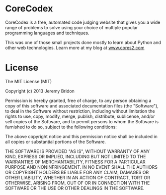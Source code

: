 CoreCodex
=========

CoreCodex is a free, automated code judging website that gives you a wide range of problems to solve using your choice of multiple popular programming languages and techniques.

This was one of those small projects done mostly to learn about Python and other web technologies. Learn more at my blog at www.cores2.com

License
=======

The MIT License (MIT)

Copyright (c) 2013 Jeremy Bridon

Permission is hereby granted, free of charge, to any person obtaining a copy of
this software and associated documentation files (the "Software"), to deal in
the Software without restriction, including without limitation the rights to
use, copy, modify, merge, publish, distribute, sublicense, and/or sell copies of
the Software, and to permit persons to whom the Software is furnished to do so,
subject to the following conditions:

The above copyright notice and this permission notice shall be included in all
copies or substantial portions of the Software.

THE SOFTWARE IS PROVIDED "AS IS", WITHOUT WARRANTY OF ANY KIND, EXPRESS OR
IMPLIED, INCLUDING BUT NOT LIMITED TO THE WARRANTIES OF MERCHANTABILITY, FITNESS
FOR A PARTICULAR PURPOSE AND NONINFRINGEMENT. IN NO EVENT SHALL THE AUTHORS OR
COPYRIGHT HOLDERS BE LIABLE FOR ANY CLAIM, DAMAGES OR OTHER LIABILITY, WHETHER
IN AN ACTION OF CONTRACT, TORT OR OTHERWISE, ARISING FROM, OUT OF OR IN
CONNECTION WITH THE SOFTWARE OR THE USE OR OTHER DEALINGS IN THE SOFTWARE.